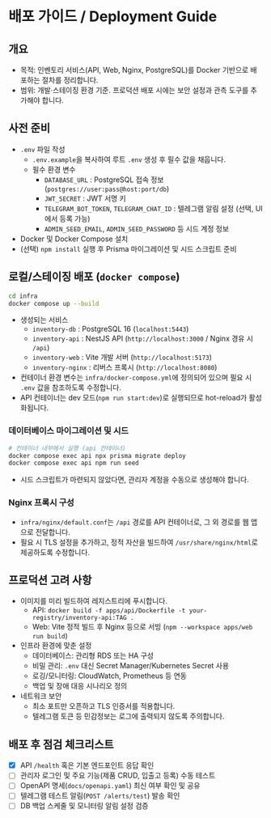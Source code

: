 # 배포 가이드 / Deployment Guide

## 개요

- 목적: 인벤토리 서비스(API, Web, Nginx, PostgreSQL)를 Docker 기반으로 배포하는 절차를 정리합니다.
- 범위: 개발·스테이징 환경 기준. 프로덕션 배포 시에는 보안 설정과 관측 도구를 추가해야 합니다.

## 사전 준비

- `.env` 파일 작성
  - `.env.example`을 복사하여 루트 `.env` 생성 후 필수 값을 채웁니다.
  - 필수 환경 변수
    - `DATABASE_URL` : PostgreSQL 접속 정보 (`postgres://user:pass@host:port/db`)
    - `JWT_SECRET` : JWT 서명 키
    - `TELEGRAM_BOT_TOKEN`, `TELEGRAM_CHAT_ID` : 텔레그램 알림 설정 (선택, UI에서 등록 가능)
    - `ADMIN_SEED_EMAIL`, `ADMIN_SEED_PASSWORD` 등 시드 계정 정보
- Docker 및 Docker Compose 설치
- (선택) `npm install` 실행 후 Prisma 마이그레이션 및 시드 스크립트 준비

## 로컬/스테이징 배포 (`docker compose`)

```bash
cd infra
docker compose up --build
```

- 생성되는 서비스
  - `inventory-db` : PostgreSQL 16 (`localhost:5443`)
  - `inventory-api` : NestJS API (`http://localhost:3000` / Nginx 경유 시 `/api`)
  - `inventory-web` : Vite 개발 서버 (`http://localhost:5173`)
  - `inventory-nginx` : 리버스 프록시 (`http://localhost:8080`)
- 컨테이너 환경 변수는 `infra/docker-compose.yml`에 정의되어 있으며 필요 시 `.env` 값을 참조하도록 수정합니다.
- API 컨테이너는 dev 모드(`npm run start:dev`)로 실행되므로 hot-reload가 활성화됩니다.

### 데이터베이스 마이그레이션 및 시드

```bash
# 컨테이너 내부에서 실행 (api 컨테이너)
docker compose exec api npx prisma migrate deploy
docker compose exec api npm run seed
```

- 시드 스크립트가 마련되지 않았다면, 관리자 계정을 수동으로 생성해야 합니다.

### Nginx 프록시 구성

- `infra/nginx/default.conf`는 `/api` 경로를 API 컨테이너로, 그 외 경로를 웹 앱으로 전달합니다.
- 필요 시 TLS 설정을 추가하고, 정적 자산을 빌드하여 `/usr/share/nginx/html`로 제공하도록 수정합니다.

## 프로덕션 고려 사항

- 이미지를 미리 빌드하여 레지스트리에 푸시합니다.
  - API: `docker build -f apps/api/Dockerfile -t your-registry/inventory-api:TAG .`
  - Web: Vite 정적 빌드 후 Nginx 등으로 서빙 (`npm --workspace apps/web run build`)
- 인프라 환경에 맞춘 설정
  - 데이터베이스: 관리형 RDS 또는 HA 구성
  - 비밀 관리: `.env` 대신 Secret Manager/Kubernetes Secret 사용
  - 로깅/모니터링: CloudWatch, Prometheus 등 연동
  - 백업 및 장애 대응 시나리오 정의
- 네트워크 보안
  - 최소 포트만 오픈하고 TLS 인증서를 적용합니다.
  - 텔레그램 토큰 등 민감정보는 로그에 출력되지 않도록 주의합니다.

## 배포 후 점검 체크리스트

- [x] API `/health` 혹은 기본 엔드포인트 응답 확인
- [ ] 관리자 로그인 및 주요 기능(제품 CRUD, 입출고 등록) 수동 테스트
- [ ] OpenAPI 명세(`docs/openapi.yaml`) 최신 여부 확인 및 공유
- [ ] 텔레그램 테스트 알림(`POST /alerts/test`) 발송 확인
- [ ] DB 백업 스케줄 및 모니터링 알림 설정 검증
